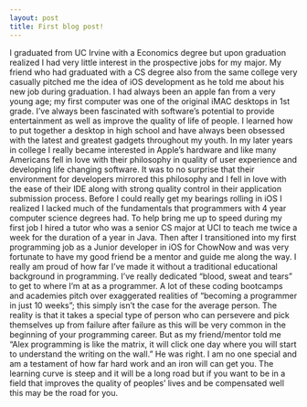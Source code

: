```yaml
---
layout: post
title: First blog post!
---
```


I graduated from UC Irvine with a Economics degree but upon graduation realized I had very little interest in the prospective jobs for my major. My friend who had graduated with a CS degree also from the same college very casually pitched me the idea of iOS development as he told me about his new job during graduation. I had always been an apple fan from a very young age; my first computer was one of the original iMAC desktops in 1st grade. I’ve always been fascinated with software’s potential to provide entertainment as well as improve the quality of life of people. I learned how to put together a desktop in high school and have always been obsessed with the latest and greatest gadgets throughout my youth. In my later years in college I really became interested in Apple’s hardware and like many Americans fell in love with their philosophy in quality of user experience and developing life changing software. It was to no surprise that their environment for developers mirrored this philosophy and I fell in love with the ease of their IDE along with strong quality control in their application submission process. Before I could really get my bearings rolling in iOS I realized I lacked much of the fundamentals that programmers with 4 year computer science degrees had. To help bring me up to speed during my first job I hired a tutor who was a senior CS major at UCI to teach me twice a week for the duration of a year in Java. Then after I transitioned into my first programming job as a Junior developer in iOS for ChowNow and was very fortunate to have my good friend be a mentor and guide me along the way. I really am proud of how far I’ve made it without a traditional educational background in programming. I’ve really dedicated “blood, sweat and tears” to get to where I’m at as a programmer. A lot of these coding bootcamps and academies pitch over exaggerated realities of “becoming a programmer in just 10 weeks”; this simply isn’t the case for the average person. The reality is that it takes a special type of person who can persevere and pick themselves up from failure after failure as this will be very common in the beginning of your programming career. But as my friend/mentor told me “Alex programming is like the matrix, it will click one day where you will start to understand the writing on the wall.” He was right. I am no one special and am a testament of how far hard work and an iron will can get you. The learning curve is steep and it will be a long road but if you want to be in a field that improves the quality of peoples’ lives and be compensated well this may be the road for you. 
